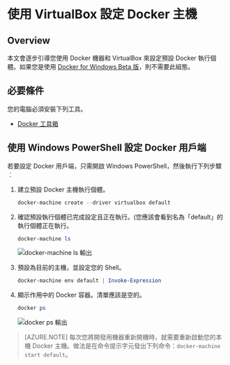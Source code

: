 <properties
   pageTitle="使用 VirtualBox 設定 Docker 主機 | Microsoft Azure"
   description="使用 Docker 機器和 VirtualBox 來設定預設 Docker 執行個體的逐步指示。"
   services="azure-container-service"
   documentationCenter="na"
   authors="mlearned"
   manager="douge"
   editor="" />
<tags
   ms.service="multiple"
   ms.devlang="dotnet"
   ms.topic="article"
   ms.tgt_pltfrm="na"
   ms.workload="multiple"
   ms.date="06/08/2016"
   ms.author="mlearned" />

# 使用 VirtualBox 設定 Docker 主機

## Overview
本文會逐步引導您使用 Docker 機器和 VirtualBox 來設定預設 Docker 執行個體。如果您是使用 [Docker for Windows Beta 版](http://beta.docker.com/)，則不需要此組態。

## 必要條件
您的電腦必須安裝下列工具。

- [Docker 工具箱](https://www.docker.com/products/overview#/docker_toolbox)

## 使用 Windows PowerShell 設定 Docker 用戶端

若要設定 Docker 用戶端，只需開啟 Windows PowerShell，然後執行下列步驟︰

1. 建立預設 Docker 主機執行個體。

    ```PowerShell
    docker-machine create --driver virtualbox default
    ```
 
1. 確認預設執行個體已完成設定且正在執行。(您應該會看到名為「default」的執行個體正在執行。

    ```PowerShell
	docker-machine ls 
    ```
		
	![docker-machine ls 輸出][0]
 
1. 預設為目前的主機，並設定您的 Shell。

    ```PowerShell
    docker-machine env default | Invoke-Expression
    ```

1. 顯示作用中的 Docker 容器。清單應該是空的。

    ```PowerShell
	docker ps
    ```

	![docker ps 輸出][1]
 
> [AZURE.NOTE] 每次您將開發用機器重新開機時，就需要重新啟動您的本機 Docker 主機。做法是在命令提示字元發出下列命令：`docker-machine start default`。

[0]: ./media/vs-azure-tools-docker-setup/docker-machine-ls.png
[1]: ./media/vs-azure-tools-docker-setup/docker-ps.png

<!---HONumber=AcomDC_0921_2016-->
